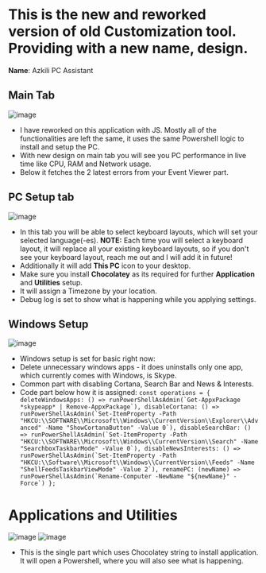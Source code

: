 # This is the new and reworked version of old Customization tool. Providing with a new name, design.

**Name**: Azkili PC Assistant

## Main Tab
![image](https://github.com/user-attachments/assets/37c272d9-28f8-4d25-8cc1-be03fd02db17)

- I have reworked on this application with JS. Mostly all of the functionalities are left the same, it uses the same Powershell logic to install and setup the PC. 
- With new design on main tab you will see you PC performance in live time like CPU, RAM and Network usage.
- Below it fetches the 2 latest errors from your Event Viewer part.

## PC Setup tab
![image](https://github.com/user-attachments/assets/005e8e1f-2f63-4100-9d2d-c76c0488191b)


- In this tab you will be able to select keyboard layouts, which will set your selected language(-es). **NOTE:** Each time you will select a keyboard layout, it will replace all your existing keyboard layouts, so if you don't see your keyboard layout, reach me out and I will add it in future! 
- Additionally it will add **This PC** icon to your desktop. 
- Make sure you install **Chocolatey** as its required for further **Application** and **Utilities** setup. 
- It will assign a Timezone by your location.
- Debug log is set to show what is happening while you applying settings. 

## Windows Setup
![image](https://github.com/user-attachments/assets/3dce6629-b47e-4141-8cf3-7293127d9c6f)

- Windows setup is set for basic right now:
 - Delete unnecessary windows apps - it does uninstalls only one app, which currently comes with Windows, is Skype.
 - Common part with disabling Cortana, Search Bar and News & Interests.
 - Code part below how it is assigned:
 ``
 const operations = {
        deleteWindowsApps: () => runPowerShellAsAdmin(`Get-AppxPackage *skypeapp* | Remove-AppxPackage`),
        disableCortana: () => runPowerShellAsAdmin(`Set-ItemProperty -Path "HKCU:\\SOFTWARE\\Microsoft\\Windows\\CurrentVersion\\Explorer\\Advanced" -Name "ShowCortanaButton" -Value 0`),
        disableSearchBar: () => runPowerShellAsAdmin(`Set-ItemProperty -Path "HKCU:\\SOFTWARE\\Microsoft\\Windows\\CurrentVersion\\Search" -Name "SearchboxTaskbarMode" -Value 0`),
        disableNewsInterests: () => runPowerShellAsAdmin(`Set-ItemProperty -Path "HKCU:\\Software\\Microsoft\\Windows\\CurrentVersion\\Feeds" -Name "ShellFeedsTaskbarViewMode" -Value 2`),
        renamePC: (newName) => runPowerShellAsAdmin(`Rename-Computer -NewName "${newName}" -Force`)
    };
``

# Applications and Utilities
![image](https://github.com/user-attachments/assets/418c3c01-dfb8-4ad6-ada8-20c955e5f61a)
![image](https://github.com/user-attachments/assets/33bae67b-239d-4dac-82be-25b731a6f619)

- This is the single part which uses Chocolatey string to install application. It will open a Powershell, where you will also see what is happening. 
